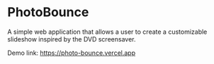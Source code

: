# PhotoBounce

A simple web application that allows a user to create a customizable slideshow inspired by the DVD screensaver.

Demo link: https://photo-bounce.vercel.app
